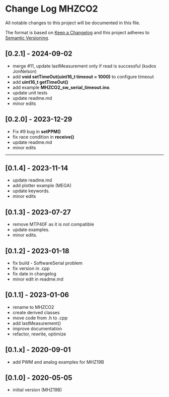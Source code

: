 # Change Log MHZCO2

All notable changes to this project will be documented in this file.

The format is based on [Keep a Changelog](http://keepachangelog.com/)
and this project adheres to [Semantic Versioning](http://semver.org/).


## [0.2.1] - 2024-09-02
- merge #11, update lastMeasurement only if read is successful (kudos JonNelson)
- add **void setTimeOut(uint16_t timeout = 1000)** to configure timeout
- add **uint16_t getTimeOut()**
- add example **MHZCO2_sw_serial_timeout.ino**.
- update unit tests
- update readme.md
- minor edits

## [0.2.0] - 2023-12-29
- Fix #9 bug in **setPPM()**
- fix race condition in **receive()**
- update readme.md
- minor edits

----

## [0.1.4] - 2023-11-14
- update readme.md
- add plotter example (MEGA)
- update keywords.
- minor edits

## [0.1.3] - 2023-07-27
- remove MTP40F as it is not compatible
- update examples.
- minor edits.

## [0.1.2] - 2023-01-18
- fix build - SoftwareSerial problem
- fix version in .cpp
- fix date in changelog
- minor edit in readme.md

## [0.1.1] - 2023-01-06
- rename to MHZCO2
- create derived classes
- move code from .h to .cpp
- add lastMeasurement()
- improve documentation
- refactor, rewrite, optimize

## [0.1.x] - 2020-09-01
- add PWM and analog examples for MHZ19B

## [0.1.0] - 2020-05-05
- initial version (MHZ19B)


